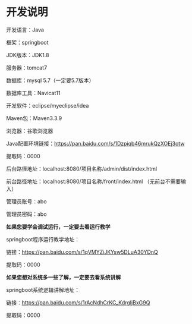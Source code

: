 # 开发说明

 

开发语言：Java

框架：springboot

JDK版本：JDK1.8

服务器：tomcat7

数据库：mysql 5.7（一定要5.7版本）

数据库工具：Navicat11

开发软件：eclipse/myeclipse/idea

Maven包：Maven3.3.9

浏览器：谷歌浏览器

 

Java配置环境链接：https://pan.baidu.com/s/1Dzpiqb46mrukQzXOEj3otw 

提取码：0000  

 

后台路径地址：localhost:8080/项目名称/admin/dist/index.html

前台路径地址：localhost:8080/项目名称/front/index.html （无前台不需要输入）

 

管理员账号：abo   

管理员密码：abo

 

**如果您要学会调试运行，一定要去看运行教学**

springboot程序运行教学地址：

链接：https://pan.baidu.com/s/1qVMYZiJKYsw5DLuA30YDnQ

提取码：0000 

 

**如果您想对系统多一些了解，一定要去看系统讲解**

springboot系统逻辑讲解地址：

链接：https://pan.baidu.com/s/1rAcNdhCrKC_KdrgIjBxG9Q

提取码：0000 